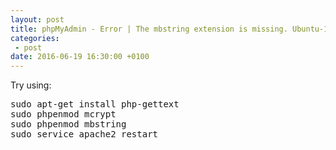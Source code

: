 ```yaml
---
layout: post
title: phpMyAdmin - Error | The mbstring extension is missing. Ubuntu-16.04
categories:
 - post
date: 2016-06-19 16:30:00 +0100
---
```


Try using:
  

<pre>sudo apt-get install php-gettext
sudo phpenmod mcrypt 
sudo phpenmod mbstring 
sudo service apache2 restart
</pre>
